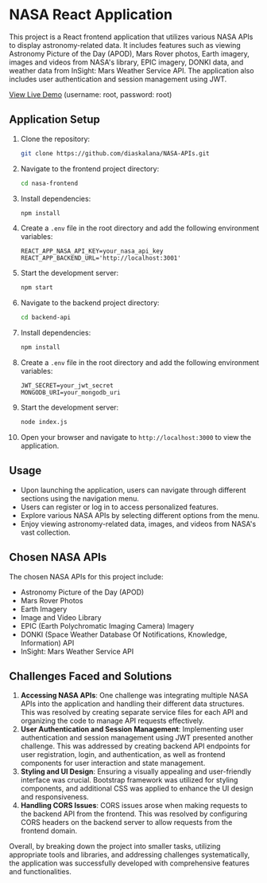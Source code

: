 # NASA React Application

This project is a React frontend application that utilizes various NASA APIs to display astronomy-related data. It includes features such as viewing Astronomy Picture of the Day (APOD), Mars Rover photos, Earth imagery, images and videos from NASA's library, EPIC imagery, DONKI data, and weather data from InSight: Mars Weather Service API. The application also includes user authentication and session management using JWT.

[View Live Demo](https://af-assignment02-frontend.onrender.com)
(username: root, password: root)

## Application Setup

1. Clone the repository:

   ```bash
   git clone https://github.com/diaskalana/NASA-APIs.git
   ```

2. Navigate to the frontend project directory:

   ```bash
   cd nasa-frontend
   ```

3. Install dependencies:

   ```bash
   npm install
   ```

4. Create a `.env` file in the root directory and add the following environment variables:

   ```env
   REACT_APP_NASA_API_KEY=your_nasa_api_key
   REACT_APP_BACKEND_URL='http://localhost:3001'
   ```

5. Start the development server:

   ```bash
   npm start
   ```

6. Navigate to the backend project directory:

   ```bash
   cd backend-api
   ```

7. Install dependencies:

   ```bash
   npm install
   ```

8. Create a `.env` file in the root directory and add the following environment variables:

   ```env
   JWT_SECRET=your_jwt_secret
   MONGODB_URI=your_mongodb_uri
   ```

9. Start the development server:

   ```bash
   node index.js
   ```

10. Open your browser and navigate to `http://localhost:3000` to view the application.

## Usage

- Upon launching the application, users can navigate through different sections using the navigation menu.
- Users can register or log in to access personalized features.
- Explore various NASA APIs by selecting different options from the menu.
- Enjoy viewing astronomy-related data, images, and videos from NASA's vast collection.

## Chosen NASA APIs

The chosen NASA APIs for this project include:

- Astronomy Picture of the Day (APOD)
- Mars Rover Photos
- Earth Imagery
- Image and Video Library
- EPIC (Earth Polychromatic Imaging Camera) Imagery
- DONKI (Space Weather Database Of Notifications, Knowledge, Information) API
- InSight: Mars Weather Service API

## Challenges Faced and Solutions

1.  **Accessing NASA APIs**: One challenge was integrating multiple NASA APIs into the application and handling their different data structures. This was resolved by creating separate service files for each API and organizing the code to manage API requests effectively.
2.  **User Authentication and Session Management**: Implementing user authentication and session management using JWT presented another challenge. This was addressed by creating backend API endpoints for user registration, login, and authentication, as well as frontend components for user interaction and state management.
3.  **Styling and UI Design**: Ensuring a visually appealing and user-friendly interface was crucial. Bootstrap framework was utilized for styling components, and additional CSS was applied to enhance the UI design and responsiveness.
4.  **Handling CORS Issues**: CORS issues arose when making requests to the backend API from the frontend. This was resolved by configuring CORS headers on the backend server to allow requests from the frontend domain.

Overall, by breaking down the project into smaller tasks, utilizing appropriate tools and libraries, and addressing challenges systematically, the application was successfully developed with comprehensive features and functionalities.
